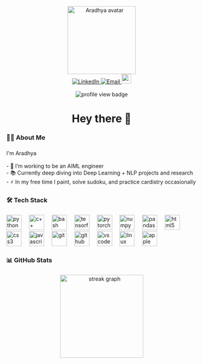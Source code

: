 <div align="center">
  <img src="https://chat.openai.com/cdn-cgi/imagedelivery/0bLE0-7tn5U2cY5SVzm9mQ/540f231b-2fcf-4d5e-a1b1-fb1eea6fdc84/public" height="180" alt="Aradhya avatar" />
</div>


<div align="center">
  <a href="https://www.linkedin.com/in/aradhyagoel" target="_blank">
    <img src="https://img.shields.io/badge/LinkedIn-0077B5?style=for-the-badge&logo=linkedin&logoColor=white" alt="LinkedIn" />
  </a>
  <a href="mailto:aradhyaparigoel@gmail.com" target="_blank">
    <img src="https://img.shields.io/badge/Email-EA4335?style=for-the-badge&logo=gmail&logoColor=white" alt="Email" />
  </a>
  <a href="https://aradhyagoel.in" target="_blank">
    <img src="https://img.shields.io/static/v1?message=Website&logo=google-chrome&label=&color=4285F4&logoColor=white&labelColor=&style=for-the-badge" height="25" alt="website logo" />
  </a>
</div>

<br/>

<div align="center">
  <img src="https://komarev.com/ghpvc/?username=ara2105&label=Profile%20Views&color=0e75b6&style=for-the-badge" alt="profile view badge" />
</div>


###

<h1 align="center">Hey there 👋</h1>

###

<h3 align="left">👩‍💻  About Me</h3>

###

<p align="left">I'm Aradhya <br><br>- 🔭 I’m working to be an AIML engineer<br>- 📚 Currently deep diving into Deep Learning + NLP projects and research<br>- ⚡ In my free time I paint, solve sudoku, and practice cardistry occasionally</p>

###

<h3 align="left">🛠 Tech Stack</h3>

###

<div align="left">
  <!-- Languages -->
  <img src="https://cdn.jsdelivr.net/gh/devicons/devicon/icons/python/python-original.svg" height="40" alt="python" />
  <img width="12" />
  <img src="https://cdn.jsdelivr.net/gh/devicons/devicon/icons/cplusplus/cplusplus-original.svg" height="40" alt="c++" />
  <img width="12" />
  <img src="https://cdn.jsdelivr.net/gh/devicons/devicon/icons/bash/bash-original.svg" height="40" alt="bash" />
  <img width="12" />
  <!-- ML/DL Frameworks -->
  <img src="https://cdn.jsdelivr.net/gh/devicons/devicon/icons/tensorflow/tensorflow-original.svg" height="40" alt="tensorflow" />
  <img width="12" />
  <img src="https://cdn.jsdelivr.net/gh/devicons/devicon/icons/pytorch/pytorch-original.svg" height="40" alt="pytorch" />
  <img width="12" />
  <!-- Data -->
  <img src="https://cdn.jsdelivr.net/gh/devicons/devicon/icons/numpy/numpy-original.svg" height="40" alt="numpy" />
  <img width="12" />
  <img src="https://cdn.jsdelivr.net/gh/devicons/devicon/icons/pandas/pandas-original.svg" height="40" alt="pandas" />
  <img width="12" />
  <!-- Web Dev -->
  <img src="https://cdn.jsdelivr.net/gh/devicons/devicon/icons/html5/html5-original.svg" height="40" alt="html5" />
  <img width="12" />
  <img src="https://cdn.jsdelivr.net/gh/devicons/devicon/icons/css3/css3-original.svg" height="40" alt="css3" />
  <img width="12" />
  <img src="https://cdn.jsdelivr.net/gh/devicons/devicon/icons/javascript/javascript-original.svg" height="40" alt="javascript" />
  <img width="12" />
  <!-- Tools -->
  <img src="https://cdn.jsdelivr.net/gh/devicons/devicon/icons/git/git-original.svg" height="40" alt="git" />
  <img width="12" />
  <img src="https://cdn.jsdelivr.net/gh/devicons/devicon/icons/github/github-original.svg" height="40" alt="github" />
  <img width="12" />
  <img src="https://cdn.jsdelivr.net/gh/devicons/devicon/icons/vscode/vscode-original.svg" height="40" alt="vscode" />
  <img width="12" />
  <!-- OS -->
  <img src="https://cdn.jsdelivr.net/gh/devicons/devicon/icons/linux/linux-original.svg" height="40" alt="linux" />
  <img width="12" />
  <img src="https://cdn.jsdelivr.net/gh/devicons/devicon/icons/apple/apple-original.svg" height="40" alt="apple" />
</div>

###

<h3 align="left">📊 GitHub Stats</h3>

###

<div align="center">
  <img src="https://streak-stats.demolab.com?user=ara2105&theme=dark&hide_border=false&border_radius=5" height="220" alt="streak graph"  />
</div>
